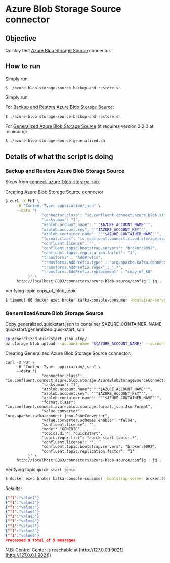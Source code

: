 # Azure Blob Storage Source connector



## Objective

Quickly test [Azure Blob Storage Source](https://docs.confluent.io/current/connect/kafka-connect-azure-blob-storage/source/index.html#az-blob-storage-source-connector-for-cp) connector.


## How to run

Simply run:

```
$ ./azure-blob-storage-source-backup-and-restore.sh
```

Simply run:

For [Backup and Restore Azure Blob Storage Source](https://docs.confluent.io/kafka-connect-azure-blob-storage-source/current/backup-and-restore/index.html):

```bash
$ ./azure-blob-storage-source-backup-and-restore.sh
```

For [Generalized Azure Blob Storage Source](https://docs.confluent.io/kafka-connect-azure-blob-storage-source/current/generalized/overview.html#) (it requires version 2.2.0 at minimum):

```bash
$ ./azure-blob-storage-source-generalized.sh
```

## Details of what the script is doing

### Backup and Restore Azure Blob Storage Source 

Steps from [connect-azure-blob-storage-sink](connect/connect-azure-blob-storage-sink/README.md)


Creating Azure Blob Storage Source connector

```bash
$ curl -X PUT \
     -H "Content-Type: application/json" \
     --data '{
                "connector.class": "io.confluent.connect.azure.blob.storage.AzureBlobStorageSourceConnector",
                "tasks.max": "1",
                "azblob.account.name": "'"$AZURE_ACCOUNT_NAME"'",
                "azblob.account.key": "'"$AZURE_ACCOUNT_KEY"'",
                "azblob.container.name": "'"$AZURE_CONTAINER_NAME"'",
                "format.class": "io.confluent.connect.cloud.storage.source.format.CloudStorageAvroFormat",
                "confluent.license": "",
                "confluent.topic.bootstrap.servers": "broker:9092",
                "confluent.topic.replication.factor": "1",
                "transforms" : "AddPrefix",
                "transforms.AddPrefix.type" : "org.apache.kafka.connect.transforms.RegexRouter",
                "transforms.AddPrefix.regex" : ".*",
                "transforms.AddPrefix.replacement" : "copy_of_$0"
          }' \
     http://localhost:8083/connectors/azure-blob-source/config | jq .
```

Verifying topic copy_of_blob_topic

```bash
$ timeout 60 docker exec broker kafka-console-consumer -bootstrap-server broker:9092 --topic copy_of_blob_topic --from-beginning --max-messages 3
```


### GeneralizedAzure Blob Storage Source

Copy generalized.quickstart.json to container $AZURE_CONTAINER_NAME quickstart/generalized.quickstart.json

```bash
cp generalized.quickstart.json /tmp/
az storage blob upload --account-name "${AZURE_ACCOUNT_NAME}" --account-key "${AZURE_ACCOUNT_KEY}" --container-name "${AZURE_CONTAINER_NAME}" --name quickstart/generalized.quickstart.json --file /tmp/generalized.quickstart.json
```

Creating Generalized Azure Blob Storage Source connector:

```
curl -X PUT \
     -H "Content-Type: application/json" \
     --data '{
                "connector.class": "io.confluent.connect.azure.blob.storage.AzureBlobStorageSourceConnector",
                "tasks.max": "1",
                "azblob.account.name": "'"$AZURE_ACCOUNT_NAME"'",
                "azblob.account.key": "'"$AZURE_ACCOUNT_KEY"'",
                "azblob.container.name": "'"$AZURE_CONTAINER_NAME"'",
                "format.class": "io.confluent.connect.azure.blob.storage.format.json.JsonFormat",
                "value.converter": "org.apache.kafka.connect.json.JsonConverter",
                "value.converter.schemas.enable": "false",
                "confluent.license": "",
                "mode": "GENERIC",
                "topics.dir": "quickstart",
                "topic.regex.list": "quick-start-topic:.*",
                "confluent.license": "",
                "confluent.topic.bootstrap.servers": "broker:9092",
                "confluent.topic.replication.factor": "1"
          }' \
     http://localhost:8083/connectors/azure-blob-source/config | jq .
```

Verifying topic `quick-start-topic`:

```bash
$ docker exec broker kafka-console-consumer -bootstrap-server broker:9092 --topic quick-start-topic --from-beginning --max-messages 9
```

Results:

```json
{"f1":"value1"}
{"f1":"value2"}
{"f1":"value3"}
{"f1":"value4"}
{"f1":"value5"}
{"f1":"value6"}
{"f1":"value7"}
{"f1":"value8"}
{"f1":"value9"}
Processed a total of 9 messages
```

N.B: Control Center is reachable at [http://127.0.0.1:9021](http://127.0.0.1:9021])

